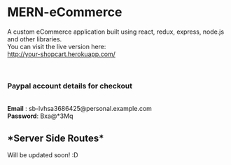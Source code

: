 # MERN-eCommerce
A custom eCommerce application built using react, redux, express, node.js and other libraries. <br>
You can visit the live version here: <br> http://your-shopcart.herokuapp.com/


<br>
<h3>Paypal account details for checkout</h3>
<br>
<strong>Email</strong> : sb-lvhsa3686425@personal.example.com
<br>
<strong>Password</strong>: Bxa@*3Mq
<h2>*Server Side Routes*</h2>
Will be updated soon! :D
